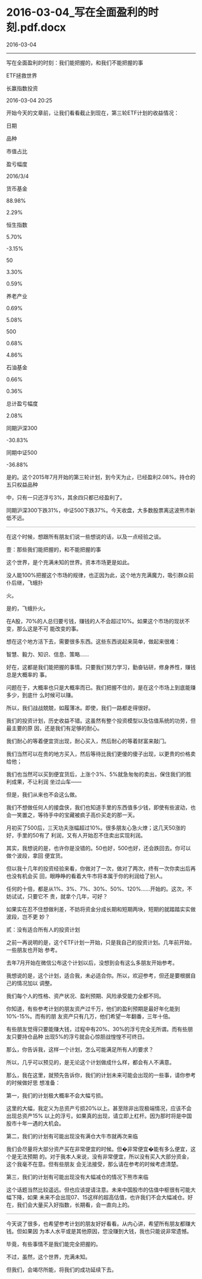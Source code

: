 # 2016-03-04_写在全面盈利的时刻.pdf.docx

2016-03-04

----

写在全⾯盈利的时刻：我们能把握的，和我们不能把握的事

ETF拯救世界

⻓赢指数投资

2016\-03\-04 20:25

开始今天的⽂章前，让我们看看截⽌到现在，第三轮ETF计划的收益情况：

⽇期

品种

市值占⽐

盈亏幅度

2016/3/4

货币基⾦

88\.98%

2\.29%

恒⽣指数

5\.70%

\-3\.15%

50

3\.30%

0\.59%

养⽼产业

0\.69%

5\.08%

500

0\.68%

4\.86%

⽯油基⾦

0\.66%

0\.36%

总计盈亏幅度

2\.08%

同期沪深300

\-30\.83%

同期中证500

\-36\.88%

是的。这个2015年7⽉开始的第三轮计划，到今天为⽌，已经盈利2\.08%。持仓的五只权益品种

中，只有⼀只还浮亏3%，其余四只都已经盈利了。

同期沪深300下跌31%，中证500下跌37%。今天收盘，⼤多数股票离这波熊市新低不远。

![](data:image/png;base64,iVBORw0KGgoAAAANSUhEUgAACNQAAAAICAIAAAC0g6deAAAACXBIWXMAAA7EAAAOxAGVKw4bAAAAnElEQVR4nO3ZuwkEIQBF0TUQ2xgwE8F6rWcqmtjAZT+wDQgyyznRC19+w5zzAQAAAAAAACuE67o+K6W09woAAAAAAAB3F3rvuz8AAAAAAADwD0op4hMAAAAAAAALtNaO4/jFpxjj3kMAAAAAAADcVK015zzG+Man8rb7FQAAAAAAAPf2ik/KEwAAAAAAAEuE8zyVJwAAAAAAAJZ4AryyGPwyrp0GAAAAAElFTkSuQmCC)

在这个时候，想跟所有朋友们说⼀些想说的话，以及⼀点经验之谈。

壹：那些我们能把握的，和不能把握的事

这个世界，是个充满未知的世界。资本市场更是如此。

没⼈能100%把握这个市场的规律，也正因为此，这个地⽅充满魔⼒，吸引群众前仆后继，⻜蛾扑

⽕。

是的，⻜蛾扑⽕。

在A股，70%的⼈总归要亏钱，赚钱的⼈不会超过10%。如果这个市场的现状不变，那么这是不可 能改变的事。

想在这个地⽅活下去，需要很多东⻄。这些东⻄说起来简单，做起来很难：

智慧、毅⼒、知识、信息、策略……

好在，这都是我们能把握的事情。只要我们努⼒学习，勤奋钻研，修身养性，赚钱总是⼤概率的 事。

问题在于，⼤概率也只是⼤概率⽽已。我们把握不住的，是在这个市场上到底能赚多少，到底什 么时候可以赚。

所以，我们战战兢兢，如履薄冰。即使，我们⼀路都⾛得很好。

我们的投资计划，历史收益不错。这虽然有整个投资模型以及估值系统的功劳，但最主要的原 因，还是我们有⾜够的耐⼼。

我们耐⼼的等着便宜货出现，耐⼼买⼊，然后耐⼼的等着财富来敲⻔。

我们当然可以在贵的地⽅买⼊，然后等待⽐我们更傻的傻⼦出现，以更贵的价格卖给他；

我们也当然可以买到便宜货后，上涨个3%、5%就急匆匆的卖出，保住我们的胜利成果，不让利润 坐过⼭⻋——

但是，我们从来也不会这么做。

我们不想做任何⼈的接盘侠，我们也知道⼿⾥的东⻄值多少钱，即使有些波动，也会⼀笑置之，等待⼿中的宝藏被疯⼦⾼价买⾛的那⼀天。

⽉初买了500后，三天功夫涨幅超过10%。很多朋友⼼急⽕燎；这⼏天50涨的好，⼿⾥的50有了 利润，⼜有⼈开始忍不住卖出实现利润。

其实，我想说的是，也许你是没错的。50也好，500也好，还会跌回去。你可以做个波段，拿回 便宜货。

但以我⼗⼏年的投资经验来看，你做对了⼀次，做对了两次，终有⼀次你卖出后再也没有机会买 回，眼睁睁的看着⼤⽜市将本属于你的利润给了别⼈。

任何的⼗倍，都是从1%、3%、7%、30%、50%、120%……开始的。这次，不妨试试，只要它不 贵，就拿个⼏年，可好？

如果实在忍不住想做利差，不妨将资⾦分成⻓期和短期两块，短期的就踏踏实实做波段，岂不更 妙？

贰：没有适合所有⼈的投资计划

之前⼀再说明的是，这个ETF计划⼀开始，只是我⾃⼰的投资计划。⼏年前开始，⼀些朋友也开始 参考。

去年7⽉开始在微信公布这个计划以后，没想到会有这么多朋友开始参考。

我想说的是，这个计划，适合我，未必适合你。所以，欢迎参考，但还是要根据⾃⼰的情况加以 调整。

我们每个⼈的性格、资产状况、盈利预期、⻛险承受能⼒全都不同。

你知道，有些参考计划的朋友资产过千万，他们的盈利预期是最好年化能到10%\-15%。⽽有的朋 友资产只有⼏万，他们希望⼀年翻番，三年⼗倍。

有些朋友觉得只要能赚⼤钱，过程中有20%、30%的浮亏完全⽆所谓。⽽有些朋友只要持仓品种 出现5%的浮亏就会⼼惊胆战惶惶不可终⽇。

那么，你告诉我，这样⼀个计划，怎么可能满⾜所有⼈的要求？

所以，⼏乎可以预⻅的，是⽆论这个计划做成什么样，都会有⼈不满意。

那么，我在这⾥，就预先告诉你，我们的计划未来可能会出现的⼀些事，请你参考的时候做好思 想准备：

第⼀，我们的计划极⼤概率不会⼤幅亏损。

这⾥的⼤幅，我定义为总资产亏损20%以上。甚⾄除⾮出现极端情况，应该不会出现总资产15% 以上的浮亏。如果真的出现，请⽴即上杠杆。因为那时将是中国股市⼗年⼀遇的⼤机会。

第⼆，我们的计划有可能出现没有满仓⼤⽜市就再次来临

我们会尽量将⼤部分资产买在⾮常便宜的时候。但�⾮常便宜�能有多么便宜，这个是⽆法预期 的。对于我本⼈来说，没有⾮常便宜，所以没有买⼊⼤部分资⾦，这个我毫不在意。但有些朋友 会⽆法接受，那么请在参考的时候考虑清楚。

第三，我们的计划有可能出现没有⼤幅减仓的情况下熊市来临

这个话题当然⽐较遥远。但也应该提请注意。未来中国股市的估值中枢很有可能⼤幅下降，如果 未来不会出现07、15这样的超⾼估值，也许我们不会⼤幅减仓。好在，我们会⼤量买⼊好指数，⻓期看，会⼀直向上的。

![](data:image/png;base64,iVBORw0KGgoAAAANSUhEUgAACNQAAAAICAIAAAC0g6deAAAACXBIWXMAAA7EAAAOxAGVKw4bAAAAq0lEQVR4nO3ZMQqDQBRFUb+1vaDFLMFGEJeq63BzA8KEmJAFaECEc6pXvv7Guq7VoWmaCgAAAAAAAM5q2zaWZbn7BgAAAAAAAI+XUhqGQXwCAAAAAADgqpTSOI77vn/jU9d18zzf/QoAAAAAAICniohSyjs+9X0/TVNd13dfAgAAAAAA4Nli2zblCQAAAAAAgL+InLPyBAAAAAAAwGnl8NnxWwAAAAAAAHDRC54hIedoFCXfAAAAAElFTkSuQmCC)

今天说了很多，也希望参考计划的朋友好好看看。从内⼼讲，希望所有朋友都赚⼤钱。但如果因 为本⼈⽔平或是其他原因，您没赚到⼤钱，我也只能说⾮常遗憾。

毕竟，有些事情不是我们能完全把握的。

不过，虽然，这个世界，充满未知。

但我们，会竭尽所能，将我们的成功延续下去。

